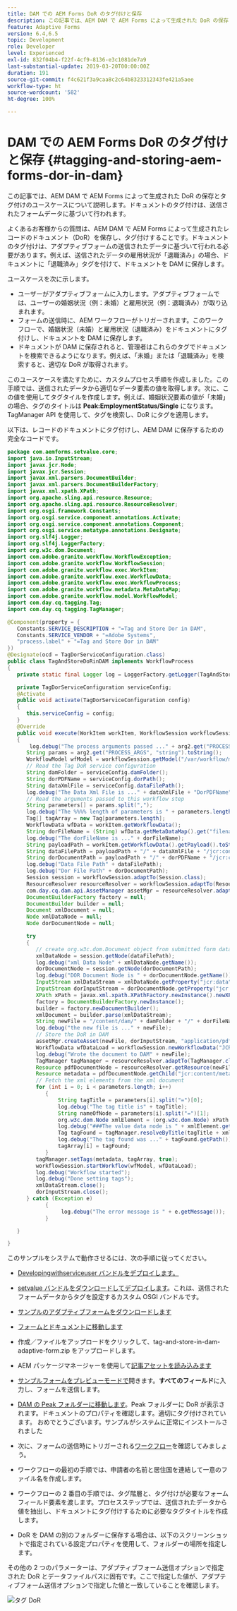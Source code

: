```yaml
---
title: DAM での AEM Forms DoR のタグ付けと保存
description: この記事では、AEM DAM で AEM Forms によって生成された DoR の保存とタグ付けのユースケースについて説明します。ドキュメントのタグ付けは、送信されたフォームデータに基づいて行われます。
feature: Adaptive Forms
version: 6.4,6.5
topic: Development
role: Developer
level: Experienced
exl-id: 832f04b4-f22f-4cf9-8136-e3c1081de7a9
last-substantial-update: 2019-03-20T00:00:00Z
duration: 191
source-git-commit: f4c621f3a9caa8c2c64b8323312343fe421a5aee
workflow-type: ht
source-wordcount: '582'
ht-degree: 100%

---
```


# DAM での AEM Forms DoR のタグ付けと保存 {#tagging-and-storing-aem-forms-dor-in-dam}

この記事では、AEM DAM で AEM Forms によって生成された DoR の保存とタグ付けのユースケースについて説明します。ドキュメントのタグ付けは、送信されたフォームデータに基づいて行われます。

よくあるお客様からの質問は、AEM DAM で AEM Forms によって生成されたレコードのドキュメント（DoR）を保存し、タグ付けすることです。ドキュメントのタグ付けは、アダプティブフォームの送信されたデータに基づいて行われる必要があります。例えば、送信されたデータの雇用状況が「退職済み」の場合、ドキュメントに「退職済み」タグを付けて、ドキュメントを DAM に保存します。

ユースケースを次に示します。

* ユーザーがアダプティブフォームに入力します。アダプティブフォームでは、ユーザーの婚姻状況（例：未婚）と雇用状況（例：退職済み）が取り込まれます。
* フォームの送信時に、AEM ワークフローがトリガーされます。このワークフローで、婚姻状況（未婚）と雇用状況（退職済み）をドキュメントにタグ付けし、ドキュメントを DAM に保存します。
* ドキュメントが DAM に保存されると、管理者はこれらのタグでドキュメントを検索できるようになります。例えば、「未婚」または「退職済み」を検索すると、適切な DoR が取得されます。

このユースケースを満たすために、カスタムプロセス手順を作成しました。この手順では、送信されたデータから適切なデータ要素の値を取得します。次に、この値を使用してタグタイルを作成します。例えば、婚姻状況要素の値が「未婚」の場合、タグのタイトルは **Peak:EmploymentStatus/Single** になります。TagManager API を使用して、タグを検索し、DoR にタグを適用します。

以下は、レコードのドキュメントにタグ付けし、AEM DAM に保存するための完全なコードです。

```java
package com.aemforms.setvalue.core;
import java.io.InputStream;
import javax.jcr.Node;
import javax.jcr.Session;
import javax.xml.parsers.DocumentBuilder;
import javax.xml.parsers.DocumentBuilderFactory;
import javax.xml.xpath.XPath;
import org.apache.sling.api.resource.Resource;
import org.apache.sling.api.resource.ResourceResolver;
import org.osgi.framework.Constants;
import org.osgi.service.component.annotations.Activate;
import org.osgi.service.component.annotations.Component;
import org.osgi.service.metatype.annotations.Designate;
import org.slf4j.Logger;
import org.slf4j.LoggerFactory;
import org.w3c.dom.Document;
import com.adobe.granite.workflow.WorkflowException;
import com.adobe.granite.workflow.WorkflowSession;
import com.adobe.granite.workflow.exec.WorkItem;
import com.adobe.granite.workflow.exec.WorkflowData;
import com.adobe.granite.workflow.exec.WorkflowProcess;
import com.adobe.granite.workflow.metadata.MetaDataMap;
import com.adobe.granite.workflow.model.WorkflowModel;
import com.day.cq.tagging.Tag;
import com.day.cq.tagging.TagManager;

@Component(property = {
   Constants.SERVICE_DESCRIPTION + "=Tag and Store Dor in DAM",
   Constants.SERVICE_VENDOR + "=Adobe Systems",
   "process.label" + "=Tag and Store Dor in DAM"
})
@Designate(ocd = TagDorServiceConfiguration.class)
public class TagAndStoreDoRinDAM implements WorkflowProcess
{
   private static final Logger log = LoggerFactory.getLogger(TagAndStoreDoRinDAM.class);

   private TagDorServiceConfiguration serviceConfig;
   @Activate
   public void activate(TagDorServiceConfiguration config)
   {
      this.serviceConfig = config;
   }
   @Override
   public void execute(WorkItem workItem, WorkflowSession workflowSession, MetaDataMap arg2) throws WorkflowException
   {
       log.debug("The process arguments passed ..." + arg2.get("PROCESS_ARGS", "string").toString());
      String params = arg2.get("PROCESS_ARGS", "string").toString();
      WorkflowModel wfModel = workflowSession.getModel("/var/workflow/models/dam/update_asset");
      // Read the Tag DoR service configuration
      String damFolder = serviceConfig.damFolder();
      String dorPDFName = serviceConfig.dorPath();
      String dataXmlFile = serviceConfig.dataFilePath();
      log.debug("The Data Xml File is ..." + dataXmlFile + "DorPDFName" + dorPDFName);
      // Read the arguments passed to this workflow step
      String parameters[] = params.split(",");
      log.debug("The %%%% length of parameters is " + parameters.length);
      Tag[] tagArray = new Tag[parameters.length];
      WorkflowData wfData = workItem.getWorkflowData();
      String dorFileName = (String) wfData.getMetaDataMap().get("filename");
      log.debug("The dorFileName is ..." + dorFileName);
      String payloadPath = workItem.getWorkflowData().getPayload().toString();
      String dataFilePath = payloadPath + "/" + dataXmlFile + "/jcr:content";
      String dorDocumentPath = payloadPath + "/" + dorPDFName + "/jcr:content";
      log.debug("Data File Path" + dataFilePath);
      log.debug("Dor File Path" + dorDocumentPath);
      Session session = workflowSession.adaptTo(Session.class);
      ResourceResolver resourceResolver = workflowSession.adaptTo(ResourceResolver.class);
      com.day.cq.dam.api.AssetManager assetMgr = resourceResolver.adaptTo(com.day.cq.dam.api.AssetManager.class);
      DocumentBuilderFactory factory = null;
      DocumentBuilder builder = null;
      Document xmlDocument = null;
      Node xmlDataNode = null;
      Node dorDocumentNode = null;

      try
      {
         // create org.w3c.dom.Document object from submitted form data
         xmlDataNode = session.getNode(dataFilePath);
         log.debug("xml Data Node" + xmlDataNode.getName());
         dorDocumentNode = session.getNode(dorDocumentPath);
         log.debug("DOR Document Node is " + dorDocumentNode.getName());
         InputStream xmlDataStream = xmlDataNode.getProperty("jcr:data").getBinary().getStream();
         InputStream dorInputStream = dorDocumentNode.getProperty("jcr:data").getBinary().getStream();
         XPath xPath = javax.xml.xpath.XPathFactory.newInstance().newXPath();
         factory = DocumentBuilderFactory.newInstance();
         builder = factory.newDocumentBuilder();
         xmlDocument = builder.parse(xmlDataStream);
         String newFile = "/content/dam/" + damFolder + "/" + dorFileName;
         log.debug("the new file is ..." + newFile);
         // Store the DoR in DAM
         assetMgr.createAsset(newFile, dorInputStream, "application/pdf", true);
         WorkflowData wfDataLoad = workflowSession.newWorkflowData("JCR_PATH", newFile);
         log.debug("Wrote the document to DAM" + newFile);
         TagManager tagManager = resourceResolver.adaptTo(TagManager.class);
         Resource pdfDocumentNode = resourceResolver.getResource(newFile);
         Resource metadata = pdfDocumentNode.getChild("jcr:content/metadata");
         // Fetch the xml elements from the xml document
         for (int i = 0; i < parameters.length; i++)
            {
                String tagTitle = parameters[i].split("=")[0];
                log.debug("The tag title is" + tagTitle);
                String nameOfNode = parameters[i].split("=")[1];
                org.w3c.dom.Node xmlElement = (org.w3c.dom.Node) xPath.compile(nameOfNode).evaluate(xmlDocument, javax.xml.xpath.XPathConstants.NODE);
                log.debug("###The value data node is " + xmlElement.getTextContent());
                Tag tagFound = tagManager.resolveByTitle(tagTitle + xmlElement.getTextContent());
                log.debug("The tag found was ..." + tagFound.getPath());
                tagArray[i] = tagFound;
            }
         tagManager.setTags(metadata, tagArray, true);
         workflowSession.startWorkflow(wfModel, wfDataLoad);
         log.debug("Workflow started");
         log.debug("Done setting tags");
         xmlDataStream.close();
         dorInputStream.close();
      } catch (Exception e)
            {
                 log.debug("The error message is " + e.getMessage());
            }

   }

}
```

このサンプルをシステムで動作させるには、次の手順に従ってください。
* [Developingwithserviceuser バンドルをデプロイします。](/help/forms/assets/common-osgi-bundles/DevelopingWithServiceUser.jar)

* [setvalue バンドルをダウンロードしてデプロイします](/help/forms/assets/common-osgi-bundles/SetValueApp.core-1.0-SNAPSHOT.jar)。これは、送信されたフォームデータからタグを設定するカスタム OSGI バンドルです。

* [サンプルのアダプティブフォームをダウンロードします](assets/tag-and-store-in-dam-adaptive-form.zip)

* [フォームとドキュメントに移動します](http://localhost:4502/aem/forms.html/content/dam/formsanddocuments)

* 作成／ファイルをアップロードをクリックして、tag-and-store-in-dam-adaptive-form.zip をアップロードします。

* AEM パッケージマネージャーを使用して[記事アセットを読み込みます](assets/tag-and-store-in-dam-assets.zip)
* [サンプルフォームをプレビューモードで](http://localhost:4502/content/dam/formsanddocuments/tagandstoreindam/jcr:content?wcmmode=disabled)開きます。**すべてのフィールド**&#x200B;に入力し、フォームを送信します。
* [DAM の Peak フォルダーに移動します](http://localhost:4502/assets.html/content/dam/Peak)。Peak フォルダーに DoR が表示されます。ドキュメントのプロパティを確認します。適切にタグ付けされています。
おめでとうございます。サンプルがシステムに正常にインストールされました

* 次に、フォームの送信時にトリガーされる[ワークフロー](http://localhost:4502/editor.html/conf/global/settings/workflow/models/TagAndStoreDoRinDAM.html)を確認してみましょう。
* ワークフローの最初の手順では、申請者の名前と居住国を連結して一意のファイル名を作成します。
* ワークフローの 2 番目の手順では、タグ階層と、タグ付けが必要なフォームフィールド要素を渡します。プロセスステップでは、送信されたデータから値を抽出し、ドキュメントにタグ付けするために必要なタグタイトルを作成します。
* DoR を DAM の別のフォルダーに保存する場合は、以下のスクリーンショットで指定されている設定プロパティを使用して、フォルダーの場所を指定します。

その他の 2 つのパラメーターは、アダプティブフォーム送信オプションで指定された DoR とデータファイルパスに固有です。ここで指定した値が、アダプティブフォーム送信オプションで指定した値と一致していることを確認します。

![タグ DoR](assets/tag_dor_service_configuration.gif)
